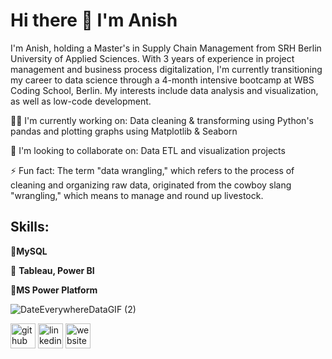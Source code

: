 # Hi there 👋 I'm Anish
I'm Anish, holding a Master's in Supply Chain Management from SRH Berlin University of Applied Sciences. 
With 3 years of experience in project management and business process digitalization, I'm currently transitioning my career to data science through a 4-month intensive bootcamp at WBS Coding School, Berlin.
My interests include data analysis and visualization, as well as low-code development.

👩‍💻 I'm currently working on: Data cleaning & transforming using Python's pandas and plotting graphs using Matplotlib & Seaborn

🤝 I'm looking to collaborate on: Data ETL and visualization projects

⚡️ Fun fact: The term "data wrangling," which refers to the process of cleaning and organizing raw data, originated from the cowboy slang "wrangling," which means to manage and round up livestock.

## Skills:
🐬**MySQL**

🧮 **Tableau, Power BI**

📱**MS Power Platform**


![DateEverywhereDataGIF (2)](https://github.com/Anish-Shiralkar/Anish-Shiralkar/assets/171355185/39febb87-33fa-44bd-b93f-303db90169bf)


  

  [<img src='https://cdn.jsdelivr.net/npm/simple-icons@3.0.1/icons/github.svg' alt='github' height='40'>](https://github.com/Anish-Shiralkar)  [<img src='https://cdn.jsdelivr.net/npm/simple-icons@3.0.1/icons/linkedin.svg' alt='linkedin' height='40'>](https://www.linkedin.com/in/https://www.linkedin.com/in/anish-shiralkar//)  [<img src='https://cdn.jsdelivr.net/npm/simple-icons@3.0.1/icons/icloud.svg' alt='website' height='40'>](https://anishshiralkar2796.wixsite.com/my-site-2) 
